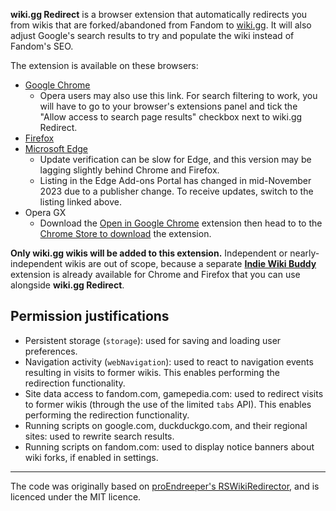 **wiki.gg Redirect** is a browser extension that automatically redirects you from wikis that are forked/abandoned from Fandom to [wiki.gg](https://wiki.gg/). It will also adjust Google's search results to try and populate the wiki instead of Fandom's SEO.

The extension is available on these browsers:
- [Google Chrome](https://chrome.google.com/webstore/detail/redirect-to-wikigg/cngoemokfjekjkmajenlaokhnmmiinca)
  - Opera users may also use this link. For search filtering to work, you will have to go to your browser's extensions panel and tick the "Allow access to search page results" checkbox next to wiki.gg Redirect.
- [Firefox](https://addons.mozilla.org/en-US/firefox/addon/redirect-to-wiki-gg/)
- [Microsoft Edge](https://microsoftedge.microsoft.com/addons/detail/redirect-to-wikigg/pagmnhcicfingbflafkgemhdaadpojoo)
  - Update verification can be slow for Edge, and this version may be lagging slightly behind Chrome and Firefox.
  - Listing in the Edge Add-ons Portal has changed in mid-November 2023 due to a publisher change. To receive updates, switch to the listing linked above.
- Opera GX
  - Download the [Open in Google Chrome](https://addons.opera.com/en/extensions/details/open-in-google-chrome/) extension then head to to the [Chrome Store to download](https://chrome.google.com/webstore/detail/redirect-to-wikigg/cngoemokfjekjkmajenlaokhnmmiinca) the extension.

**Only wiki.gg wikis will be added to this extension.** Independent or nearly-independent wikis are out of scope, because a separate **[Indie Wiki Buddy](https://github.com/KevinPayravi/indie-wiki-buddy)** extension is already available for Chrome and Firefox that you can use alongside **wiki.gg Redirect**.

## Permission justifications
* Persistent storage (`storage`): used for saving and loading user preferences.
* Navigation activity (`webNavigation`): used to react to navigation events resulting in visits to former wikis. This enables performing the redirection functionality.
* Site data access to fandom.com, gamepedia.com: used to redirect visits to former wikis (through the use of the limited `tabs` API). This enables performing the redirection functionality.
* Running scripts on google.com, duckduckgo.com, and their regional sites: used to rewrite search results.
* Running scripts on fandom.com: used to display notice banners about wiki forks, if enabled in settings.

------

The code was originally based on [proEndreeper's RSWikiRedirector](https://github.com/proEndreeper/RSWikiRedirector), and is licenced under the MIT licence.
